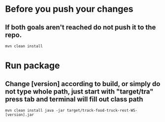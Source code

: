 # Before you push your changes
## If both goals aren't reached do not push it to the repo.
`mvn clean install`

# Run package
## Change [version] according to build, or simply do not type whole path, just start with "target/tra" press tab and terminal will fill out class path
`mvn clean install
java -jar target/track-food-truck-rest-WS-[version].jar`